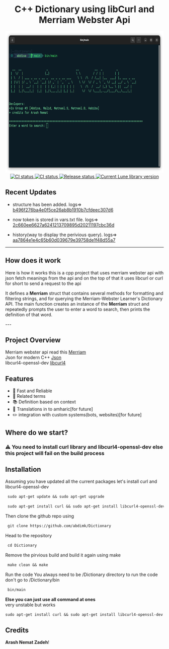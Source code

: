 

<!-- markdownlint-disable MD033 -->
<!-- markdownlint-disable MD041 -->

<div align="center">
	<h1> C++ Dictionary using libCurl and Merriam Webster Api </h1>
	<a href="">
			<img src="https://github.com/abdimk/Dictionary/blob/main/Img/prg.png" width="700" height="450" alt="screenshot" />
		</a>
	<div>
		<a href="">
		<img src="https://shields.io/endpoint?url=https://badges.readysetplay.io/workflow/filiptibell/lune/ci.yaml" alt="CI status" />
		</a>
		<a href="">
			<img src="https://shields.io/endpoint?url=https://badges.readysetplay.io/workflow/filiptibell/lune/ci.yaml" alt="CI status" />
		</a>
		<a href="">
			<img src="https://shields.io/endpoint?url=https://badges.readysetplay.io/workflow/filiptibell/lune/release.yaml" alt="Release status" />
		</a>
		<a href="">
			<img src="https://img.shields.io/github/license/filiptibell/lune.svg?label=License&color=informational" alt="Current Lune library version" />
		</a>
	</div>
</div>


## Recent Updates 
- structure has been added.  logs=> [b496f276ba4e0f5ce26ab8b1910b7cfdeec307d6](https://github.com/abdimk/Dictionary/commit/b496f276ba4e0f5ce26ab8b1910b7cfdeec307d6)
- now token is stored in vars.txt file. logs=> [2c660ee6627a6241213709895d20211197cbc36d](https://github.com/abdimk/Dictionary/commit/2c660ee6627a6241213709895d20211197cbc36d)

- history(way to display the perivious query). logs=> [aa7864e1e4c65b60d039679e39758de1f48d55a7](https://github.com/abdimk/Dictionary/commit/aa7864e1e4c65b60d039679e39758de1f48d55a7)

---
## How does it work 
<p>  Here is how it works this is a cpp project that uses merriam webster api with json fetch meanings from the api and on the top of that it uses libcurl or curl for short to send a request to the api </p>


<p>It defines a <strong>Merriam</strong> struct that contains several methods for formatting and filtering strings, and for querying the Merriam-Webster Learner's Dictionary API. The main function creates an instance of the <strong>Merriam</strong> struct and repeatedly prompts the user to enter a word to search, then prints the definition of that word.</p>
---


## Project Overview

Merriam webster api read this [Merriam](https://dictionaryapi.com/account/example?)
<br>
Json for modern C++ [Json](https://github.com/nlohmann/json)
<br>
libcurl4-openssl-dev [libcurl4](https://github.com/curl/curl)



## Features

-  🌙 Fast and Reliable 
-   🧰 Related terms 
-   📚 Definition based on context 
-   🏡 Translations in to amharic[for future]
-   ✏️  integration with custom systems(bots, websites)[for future]


## Where do we start?

### ⚠️ You need to install curl library and libcurl4-openssl-dev else this project will fail on the build process 

## Installation

Assuming you have updated all the current packages let's install curl and libcurl4-openssl-dev 

```diff
 sudo apt-get update && sudo apt-get upgrade
```


```diff
 sudo apt-get install curl && sudo apt-get install libcurl4-openssl-dev
```

Then clone the github repo using

```diff
 git clone https://github.com/abdimk/Dictionary
```
Head to the repository

```diff
 cd Dictionary
```

Remove the pirvious build and build it again using make
```diff
 make clean && make
```

Run the code
You always need to be /Dictionary directory to run the code don't go to /Dictionary/bin 
```diff
 bin/main
```

**Else you can just use all command at ones**
<br>
very unstable but works 
```diff
sudo apt-get install curl && sudo apt-get install libcurl4-openssl-dev && git clone https://github.com/abdimk/Dictionary && cd Dictionary && make clean && make && bin/main
```

## Credits 
<strong>Arash Nemat Zadeh</strong>!
